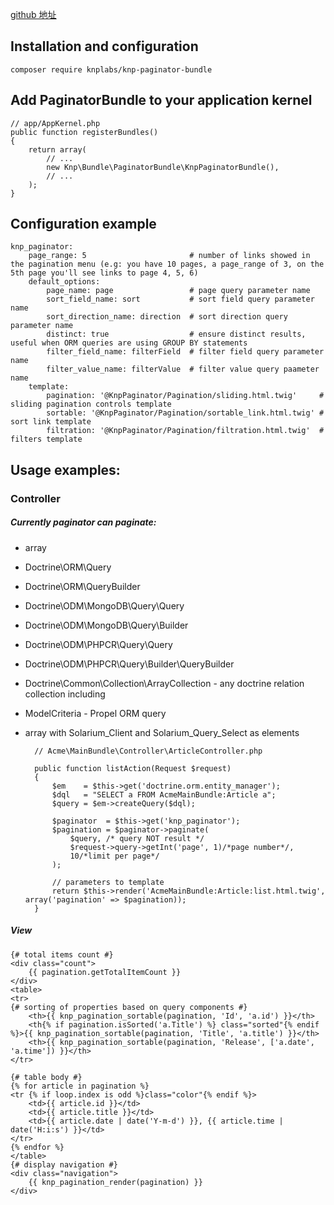 [github 地址](https://github.com/KnpLabs/KnpPaginatorBundle)
## Installation and configuration

	composer require knplabs/knp-paginator-bundle

## Add PaginatorBundle to your application kernel

	// app/AppKernel.php
	public function registerBundles()
	{
	    return array(
	        // ...
	        new Knp\Bundle\PaginatorBundle\KnpPaginatorBundle(),
	        // ...
	    );
	}

## Configuration example

	knp_paginator:
	    page_range: 5                       # number of links showed in the pagination menu (e.g: you have 10 pages, a page_range of 3, on the 5th page you'll see links to page 4, 5, 6)
	    default_options:                                 
	        page_name: page                 # page query parameter name
	        sort_field_name: sort           # sort field query parameter name
	        sort_direction_name: direction  # sort direction query parameter name
	        distinct: true                  # ensure distinct results, useful when ORM queries are using GROUP BY statements
	        filter_field_name: filterField  # filter field query parameter name
	        filter_value_name: filterValue  # filter value query paameter name
	    template:                                        
	        pagination: '@KnpPaginator/Pagination/sliding.html.twig'     # sliding pagination controls template                                    
	        sortable: '@KnpPaginator/Pagination/sortable_link.html.twig' # sort link template                                
	        filtration: '@KnpPaginator/Pagination/filtration.html.twig'  # filters template

## Usage examples:

### Controller

##### Currently paginator can paginate:

- array
- Doctrine\ORM\Query
- Doctrine\ORM\QueryBuilder
- Doctrine\ODM\MongoDB\Query\Query
- Doctrine\ODM\MongoDB\Query\Builder
- Doctrine\ODM\PHPCR\Query\Query
- Doctrine\ODM\PHPCR\Query\Builder\QueryBuilder
- Doctrine\Common\Collection\ArrayCollection - any doctrine relation collection including
- ModelCriteria - Propel ORM query
- array with Solarium_Client and Solarium_Query_Select as elements

		// Acme\MainBundle\Controller\ArticleController.php
		
		public function listAction(Request $request)
		{
		    $em    = $this->get('doctrine.orm.entity_manager');
		    $dql   = "SELECT a FROM AcmeMainBundle:Article a";
		    $query = $em->createQuery($dql);
		
		    $paginator  = $this->get('knp_paginator');
		    $pagination = $paginator->paginate(
		        $query, /* query NOT result */
		        $request->query->getInt('page', 1)/*page number*/,
		        10/*limit per page*/
		    );
		
		    // parameters to template
		    return $this->render('AcmeMainBundle:Article:list.html.twig', array('pagination' => $pagination));
		}

##### View

	{# total items count #}
	<div class="count">
	    {{ pagination.getTotalItemCount }}
	</div>
	<table>
	<tr>
	{# sorting of properties based on query components #}
	    <th>{{ knp_pagination_sortable(pagination, 'Id', 'a.id') }}</th>
	    <th{% if pagination.isSorted('a.Title') %} class="sorted"{% endif %}>{{ knp_pagination_sortable(pagination, 'Title', 'a.title') }}</th>
	    <th>{{ knp_pagination_sortable(pagination, 'Release', ['a.date', 'a.time']) }}</th>
	</tr>
	
	{# table body #}
	{% for article in pagination %}
	<tr {% if loop.index is odd %}class="color"{% endif %}>
	    <td>{{ article.id }}</td>
	    <td>{{ article.title }}</td>
	    <td>{{ article.date | date('Y-m-d') }}, {{ article.time | date('H:i:s') }}</td>
	</tr>
	{% endfor %}
	</table>
	{# display navigation #}
	<div class="navigation">
	    {{ knp_pagination_render(pagination) }}
	</div>